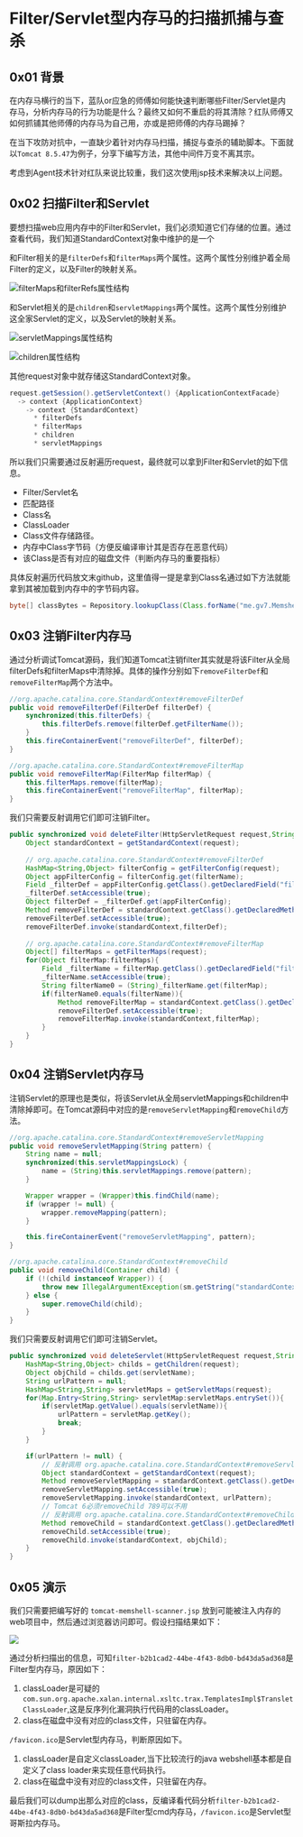 # Filter/Servlet型内存马的扫描抓捕与查杀

## 0x01 背景 <a id="0x01-&#x80CC;&#x666F;"></a>

在内存马横行的当下，蓝队or应急的师傅如何能快速判断哪些Filter/Servlet是内存马，分析内存马的行为功能是什么？最终又如何不重启的将其清除？红队师傅又如何抓铺其他师傅的内存马为自己用，亦或是把师傅的内存马踢掉？

在当下攻防对抗中，一直缺少着针对内存马扫描，捕捉与查杀的辅助脚本。下面就以`Tomcat 8.5.47`为例子，分享下编写方法，其他中间件万变不离其宗。

考虑到Agent技术针对红队来说比较重，我们这次使用jsp技术来解决以上问题。

## 0x02 扫描Filter和Servlet <a id="0x02-&#x626B;&#x63CF;Filter&#x548C;Servlet"></a>

要想扫描web应用内存中的Filter和Servlet，我们必须知道它们存储的位置。通过查看代码，我们知道StandardContext对象中维护的是一个

和Filter相关的是`filterDefs`和`filterMaps`两个属性。这两个属性分别维护着全局Filter的定义，以及Filter的映射关系。

![filterMaps&#x548C;filterRefs&#x5C5E;&#x6027;&#x7ED3;&#x6784;](https://gv7.me/articles/2020/filter-servlet-type-memshell-scan-capture-and-kill/filterMaps-filterRefs.png)

和Servlet相关的是`children`和`servletMappings`两个属性。这两个属性分别维护这全家Servlet的定义，以及Servlet的映射关系。

![servletMappings&#x5C5E;&#x6027;&#x7ED3;&#x6784;](https://gv7.me/articles/2020/filter-servlet-type-memshell-scan-capture-and-kill/servletMappings.png)

![children&#x5C5E;&#x6027;&#x7ED3;&#x6784;](https://gv7.me/articles/2020/filter-servlet-type-memshell-scan-capture-and-kill/children.png)

其他request对象中就存储这StandardContext对象。

```java
request.getSession().getServletContext() {ApplicationContextFacade}
  -> context {ApplicationContext} 
    -> context {StandardContext}
      * filterDefs
      * filterMaps
      * children
      * servletMappings
```

所以我们只需要通过反射遍历request，最终就可以拿到Filter和Servlet的如下信息。

* Filter/Servlet名
* 匹配路径
* Class名
* ClassLoader
* Class文件存储路径。
* 内存中Class字节码（方便反编译审计其是否存在恶意代码）
* 该Class是否有对应的磁盘文件（判断内存马的重要指标）

具体反射遍历代码放文末github，这里值得一提是拿到Class名通过如下方法就能拿到其被加载到内存中的字节码内容。

```java
byte[] classBytes = Repository.lookupClass(Class.forName("me.gv7.Memshell")).getBytes();
```

## 0x03 注销Filter内存马 <a id="0x03-&#x6CE8;&#x9500;Filter&#x5185;&#x5B58;&#x9A6C;"></a>

通过分析调试Tomcat源码，我们知道Tomcat注销filter其实就是将该Filter从全局filterDefs和filterMaps中清除掉。具体的操作分别如下`removeFilterDef`和`removeFilterMap`两个方法中。

```java
//org.apache.catalina.core.StandardContext#removeFilterDef
public void removeFilterDef(FilterDef filterDef) {
    synchronized(this.filterDefs) {
        this.filterDefs.remove(filterDef.getFilterName());
    }
    this.fireContainerEvent("removeFilterDef", filterDef);
}

//org.apache.catalina.core.StandardContext#removeFilterMap
public void removeFilterMap(FilterMap filterMap) {
    this.filterMaps.remove(filterMap);
    this.fireContainerEvent("removeFilterMap", filterMap);
}
```

我们只需要反射调用它们即可注销Filter。

```java
public synchronized void deleteFilter(HttpServletRequest request,String filterName) throws Exception{
    Object standardContext = getStandardContext(request);
    
    // org.apache.catalina.core.StandardContext#removeFilterDef
    HashMap<String,Object> filterConfig = getFilterConfig(request);
    Object appFilterConfig = filterConfig.get(filterName);
    Field _filterDef = appFilterConfig.getClass().getDeclaredField("filterDef");
    _filterDef.setAccessible(true);
    Object filterDef = _filterDef.get(appFilterConfig);
    Method removeFilterDef = standardContext.getClass().getDeclaredMethod("removeFilterDef", new Class[]{org.apache.tomcat.util.descriptor.web.FilterDef.class});
    removeFilterDef.setAccessible(true);
    removeFilterDef.invoke(standardContext,filterDef);
    
    // org.apache.catalina.core.StandardContext#removeFilterMap
    Object[] filterMaps = getFilterMaps(request);
    for(Object filterMap:filterMaps){
        Field _filterName = filterMap.getClass().getDeclaredField("filterName");
        _filterName.setAccessible(true);
        String filterName0 = (String)_filterName.get(filterMap);
        if(filterName0.equals(filterName)){
            Method removeFilterMap = standardContext.getClass().getDeclaredMethod("removeFilterMap", new Class[]{org.apache.catalina.deploy.FilterMap.class});
            removeFilterDef.setAccessible(true);
            removeFilterMap.invoke(standardContext,filterMap);
        }
    }
}
```

## 0x04 注销Servlet内存马 <a id="0x04-&#x6CE8;&#x9500;Servlet&#x5185;&#x5B58;&#x9A6C;"></a>

注销Servlet的原理也是类似，将该Servlet从全局servletMappings和children中清除掉即可。在Tomcat源码中对应的是`removeServletMapping`和`removeChild`方法。

```java
//org.apache.catalina.core.StandardContext#removeServletMapping
public void removeServletMapping(String pattern) {
    String name = null;
    synchronized(this.servletMappingsLock) {
        name = (String)this.servletMappings.remove(pattern);
    }

    Wrapper wrapper = (Wrapper)this.findChild(name);
    if (wrapper != null) {
        wrapper.removeMapping(pattern);
    }

    this.fireContainerEvent("removeServletMapping", pattern);
}

//org.apache.catalina.core.StandardContext#removeChild
public void removeChild(Container child) {
    if (!(child instanceof Wrapper)) {
        throw new IllegalArgumentException(sm.getString("standardContext.notWrapper"));
    } else {
        super.removeChild(child);
    }
}
```

我们只需要反射调用它们即可注销Servlet。

```java
public synchronized void deleteServlet(HttpServletRequest request,String servletName) throws Exception{
    HashMap<String,Object> childs = getChildren(request);
    Object objChild = childs.get(servletName);
    String urlPattern = null;
    HashMap<String,String> servletMaps = getServletMaps(request);
    for(Map.Entry<String,String> servletMap:servletMaps.entrySet()){
        if(servletMap.getValue().equals(servletName)){
            urlPattern = servletMap.getKey();
            break;
        }
    }

    if(urlPattern != null) {
        // 反射调用 org.apache.catalina.core.StandardContext#removeServletMapping
        Object standardContext = getStandardContext(request);
        Method removeServletMapping = standardContext.getClass().getDeclaredMethod("removeServletMapping", new Class[]{String.class});
        removeServletMapping.setAccessible(true);
        removeServletMapping.invoke(standardContext, urlPattern);
        // Tomcat 6必须removeChild 789可以不用
        // 反射调用 org.apache.catalina.core.StandardContext#removeChild
        Method removeChild = standardContext.getClass().getDeclaredMethod("removeChild", new Class[]{org.apache.catalina.Container.class});
        removeChild.setAccessible(true);
        removeChild.invoke(standardContext, objChild);
    }
}
```

## 0x05 演示 <a id="0x05-&#x6F14;&#x793A;"></a>

我们只需要把编写好的 `tomcat-memshell-scanner.jsp` 放到可能被注入内存的web项目中，然后通过浏览器访问即可。假设扫描结果如下：

![](https://gv7.me/articles/2020/filter-servlet-type-memshell-scan-capture-and-kill/tomcat-memshell-scan-result.png)

通过分析扫描出的信息，可知`filter-b2b1cad2-44be-4f43-8db0-bd43da5ad368`是Filter型内存马，原因如下：

1. classLoader是可疑的`com.sun.org.apache.xalan.internal.xsltc.trax.TemplatesImpl$TransletClassLoader`,这是反序列化漏洞执行代码用的classLoader。
2. class在磁盘中没有对应的class文件，只驻留在内存。

`/favicon.ico`是Servlet型内存马，判断原因如下。

1. classLoader是自定义classLoader,当下比较流行的java webshell基本都是自定义了class loader来实现任意代码执行。
2. class在磁盘中没有对应的class文件，只驻留在内存。

最后我们可以dump出那么对应的class，反编译看代码分析`filter-b2b1cad2-44be-4f43-8db0-bd43da5ad368`是Filter型cmd内存马，`/favicon.ico`是Servlet型哥斯拉内存马。

